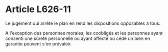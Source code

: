 # Article L626-11

Le jugement qui arrête le plan en rend les dispositions opposables à tous.

A l'exception des personnes morales, les coobligés et les personnes ayant consenti une sûreté personnelle ou ayant affecté ou cédé un bien en garantie peuvent s'en prévaloir.
